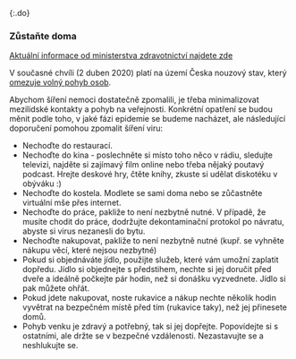 {:.do}
### Zůstaňte doma

[Aktuální informace od ministerstva zdravotnictví najdete zde](https://koronavirus.mzcr.cz/)

V současné chvíli (2 duben 2020) platí na území Česka nouzový stav, který [omezuje volný pohyb osob](https://koronavirus.mzcr.cz/manual-pro-obcany-prava-a-povinnosti-za-nouzoveho-stavu/).

Abychom šíření nemoci dostatečně zpomalili, je třeba minimalizovat mezilidské kontakty a pohyb na veřejnosti. Konkrétní opatření se budou měnit podle toho, v jaké fázi epidemie se budeme nacházet, ale následující doporučení pomohou zpomalit šíření viru:

-   Nechoďte do restaurací.
-   Nechoďte do kina - poslechněte si místo toho něco v rádiu, sledujte televizi, najděte si zajímavý film online nebo třeba nějaký poutavý podcast. Hrejte deskové hry, čtěte knihy, zkuste si udělat diskotéku v obýváku :)
-   Nechoďte do kostela. Modlete se sami doma nebo se zůčastněte virtuální mše přes internet.
-   Nechoďte do práce, pakliže to není nezbytně nutné. V případě, že musíte chodit do práce, dodržujte dekontaminační protokol po návratu, abyste si virus nezanesli do bytu.
-   Nechoďte nakupovat, pakliže to není nezbytně nutné (kupř. se vyhněte nákupu věcí, které nejsou nezbytné)
-   Pokud si objednáváte jídlo, použijte služeb, které vám umožní zaplatit dopředu. Jídlo si objednejte s předstihem, nechte si jej doručit před dveře a ideálně počkejte pár hodin, než si donášku vyzvednete. Jídlo si pak můžete ohřát. 
-   Pokud jdete nakupovat, noste rukavice a nákup nechte několik hodin vyvětrat na bezpečném místě před tím (rukavice taky), než jej přinesete domů.
-   Pohyb venku je zdravý a potřebný, tak si jej dopřejte. Popovídejte si s ostatními, ale držte se v bezpečné vzdálenosti. Nezastavujte se a neshlukujte se.
